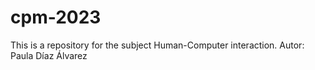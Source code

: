 # cpm-2023
This is a repository for the subject Human-Computer interaction.
Autor: Paula Díaz Álvarez
